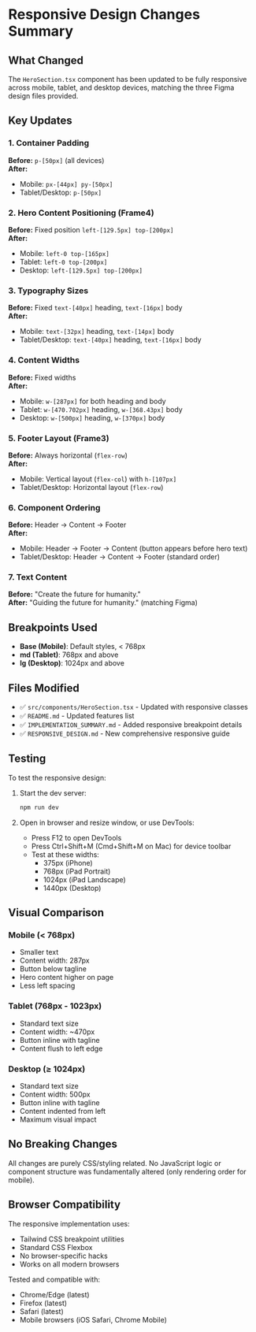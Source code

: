 # Responsive Design Changes Summary

## What Changed

The `HeroSection.tsx` component has been updated to be fully responsive across mobile, tablet, and desktop devices, matching the three Figma design files provided.

## Key Updates

### 1. Container Padding

**Before:** `p-[50px]` (all devices)  
**After:**

- Mobile: `px-[44px] py-[50px]`
- Tablet/Desktop: `p-[50px]`

### 2. Hero Content Positioning (Frame4)

**Before:** Fixed position `left-[129.5px] top-[200px]`  
**After:**

- Mobile: `left-0 top-[165px]`
- Tablet: `left-0 top-[200px]`
- Desktop: `left-[129.5px] top-[200px]`

### 3. Typography Sizes

**Before:** Fixed `text-[40px]` heading, `text-[16px]` body  
**After:**

- Mobile: `text-[32px]` heading, `text-[14px]` body
- Tablet/Desktop: `text-[40px]` heading, `text-[16px]` body

### 4. Content Widths

**Before:** Fixed widths  
**After:**

- Mobile: `w-[287px]` for both heading and body
- Tablet: `w-[470.702px]` heading, `w-[368.43px]` body
- Desktop: `w-[500px]` heading, `w-[370px]` body

### 5. Footer Layout (Frame3)

**Before:** Always horizontal (`flex-row`)  
**After:**

- Mobile: Vertical layout (`flex-col`) with `h-[107px]`
- Tablet/Desktop: Horizontal layout (`flex-row`)

### 6. Component Ordering

**Before:** Header → Content → Footer  
**After:**

- Mobile: Header → Footer → Content (button appears before hero text)
- Tablet/Desktop: Header → Content → Footer (standard order)

### 7. Text Content

**Before:** "Create the future for humanity."  
**After:** "Guiding the future for humanity." (matching Figma)

## Breakpoints Used

- **Base (Mobile)**: Default styles, < 768px
- **md (Tablet)**: 768px and above
- **lg (Desktop)**: 1024px and above

## Files Modified

- ✅ `src/components/HeroSection.tsx` - Updated with responsive classes
- ✅ `README.md` - Updated features list
- ✅ `IMPLEMENTATION_SUMMARY.md` - Added responsive breakpoint details
- ✅ `RESPONSIVE_DESIGN.md` - New comprehensive responsive guide

## Testing

To test the responsive design:

1. Start the dev server:

   ```bash
   npm run dev
   ```

2. Open in browser and resize window, or use DevTools:
   - Press F12 to open DevTools
   - Press Ctrl+Shift+M (Cmd+Shift+M on Mac) for device toolbar
   - Test at these widths:
     - 375px (iPhone)
     - 768px (iPad Portrait)
     - 1024px (iPad Landscape)
     - 1440px (Desktop)

## Visual Comparison

### Mobile (< 768px)

- Smaller text
- Content width: 287px
- Button below tagline
- Hero content higher on page
- Less left spacing

### Tablet (768px - 1023px)

- Standard text size
- Content width: ~470px
- Button inline with tagline
- Content flush to left edge

### Desktop (≥ 1024px)

- Standard text size
- Content width: 500px
- Button inline with tagline
- Content indented from left
- Maximum visual impact

## No Breaking Changes

All changes are purely CSS/styling related. No JavaScript logic or component structure was fundamentally altered (only rendering order for mobile).

## Browser Compatibility

The responsive implementation uses:

- Tailwind CSS breakpoint utilities
- Standard CSS Flexbox
- No browser-specific hacks
- Works on all modern browsers

Tested and compatible with:

- Chrome/Edge (latest)
- Firefox (latest)
- Safari (latest)
- Mobile browsers (iOS Safari, Chrome Mobile)
